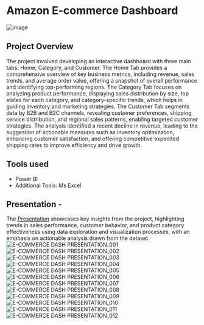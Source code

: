 # Amazon E-commerce Dashboard

![image](https://github.com/user-attachments/assets/4bc6315e-18c7-4889-9e34-d4abb52667af)



## Project Overview
The project involved developing an interactive dashboard with three main tabs: Home, Category, and Customer. The Home Tab provides a comprehensive overview of key business metrics, including revenue, sales trends, and average order value, offering a snapshot of overall performance and identifying top-performing regions. The Category Tab focuses on analyzing product performance, displaying sales distribution by size, top states for each category, and category-specific trends, which helps in guiding inventory and marketing strategies. The Customer Tab segments data by B2B and B2C channels, revealing customer preferences, shipping service distribution, and regional sales patterns, enabling targeted customer strategies. The analysis identified a recent decline in revenue, leading to the suggestion of actionable measures such as inventory optimization, enhancing customer satisfaction, and offering competitive expedited shipping rates to improve efficiency and drive growth.


## Tools used
-  Power BI
- Additional Tools: Ms Excel

## Presentation -
The [Presentation](https://github.com/user-attachments/files/16749838/E-COMMERCE.DASH.PRESENTATION.pdf) showcases key insights from the project, highlighting trends in sales performance, customer behavior, and product category effectiveness using data exploration and visualization processes, with an emphasis on actionable analysis drawn from the dataset.
![E-COMMERCE DASH PRESENTATION_001](https://github.com/user-attachments/assets/f1bfdaba-60a4-4fa6-b63e-78b202296b56)
![E-COMMERCE DASH PRESENTATION_002](https://github.com/user-attachments/assets/3cab1cfe-e0f6-4d59-95f7-25e81a2bf9aa)
![E-COMMERCE DASH PRESENTATION_003](https://github.com/user-attachments/assets/92078621-2c85-4226-b899-2d8b80b3614b)
![E-COMMERCE DASH PRESENTATION_004](https://github.com/user-attachments/assets/0b112c95-726b-4cec-86a9-ebb8d019b7d8)
![E-COMMERCE DASH PRESENTATION_005](https://github.com/user-attachments/assets/b772c381-2258-43b6-a9ef-2daf0abf38f5)
![E-COMMERCE DASH PRESENTATION_006](https://github.com/user-attachments/assets/4228f699-6001-4909-bfa0-20ed81d3f161)
![E-COMMERCE DASH PRESENTATION_007](https://github.com/user-attachments/assets/06fa8160-456c-4018-8e13-ee5a5c26cdce)
![E-COMMERCE DASH PRESENTATION_008](https://github.com/user-attachments/assets/225e1b3a-098e-4bc9-88fb-046cfba132d2)
![E-COMMERCE DASH PRESENTATION_009](https://github.com/user-attachments/assets/4e2be634-faff-4a5e-9108-dbbaa97602c5)
![E-COMMERCE DASH PRESENTATION_010](https://github.com/user-attachments/assets/485a237e-5167-4775-8cc1-15a566dbb7d5)
![E-COMMERCE DASH PRESENTATION_011](https://github.com/user-attachments/assets/cf25a562-80a5-416f-8d51-3a8d57478ed9)
![E-COMMERCE DASH PRESENTATION_012](https://github.com/user-attachments/assets/579d8808-93d1-45fc-ad8b-de4672e3b650)
